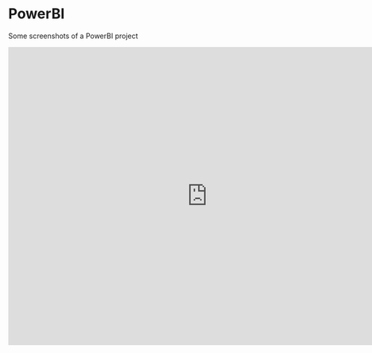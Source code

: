 # PowerBI

Some screenshots of a PowerBI project


<iframe 
    src="https://app.powerbi.com/view?r=eyJrIjoiYjYxNzY4YWItNWFlNS00YzY0LTkyYzgtZDUyYmIzZmE0YTY4IiwidCI6IjZlZmQwZjIwLTU3YzgtNDQ0Ny1iNTNmLTAwZDQ5OTJjYTUwYiJ9" 
    width="800" 
    height="600" 
    frameborder="0">
</iframe>
